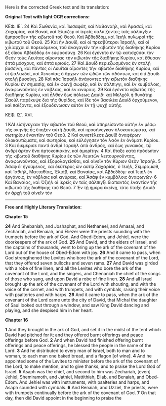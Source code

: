 Here is the corrected Greek text and its translation:

**Original Text with light OCR corrections:**

ΚΕΦ. ΙΕ΄.
24 Καὶ Σωθενία, καὶ Ἰωσαφάτ, καὶ Ναθαναήλ, καὶ Ἀμασαί, καὶ Ζαχαρίας, καὶ Βαναί, καὶ Ἐλιέζερ οἱ ἱερεῖς σαλπίζοντες ταῖς σάλπιγξιν ἔμπροσθεν τῆς κιβωτοῦ τοῦ Θεοῦ. Καὶ Ἀβδεδδόμ, καὶ Ἰειὴλ πυλωροὶ τῆς κιβωτοῦ τοῦ Θεοῦ.
25 Καὶ ἦν Δαυίδ, καὶ οἱ πρεσβύτεροι Ἰσραήλ, καὶ οἱ χιλίαρχοι οἱ πορευόμενοι, τοῦ ἀναγαγεῖν τὴν κιβωτὸν τῆς διαθήκης Κυρίου ἐξ οἴκου Ἀβδεδδόμ ἐν εὐφροσύνῃ.
26 Καὶ ἐγένετο ἐν τῷ κατισχῦσαι τὸν Θεὸν τοὺς Λευίτας αἴροντας τὴν κιβωτὸν τῆς διαθήκης Κυρίου, καὶ ἔθυσαν ἑπτὰ μόσχους, καὶ ἑπτὰ κριούς.
27 Καὶ Δαυίδ περιεζωσμένος ἐν στολῇ βυσσίνῃ, καὶ πάντες οἱ Λευῖται αἴροντες τὴν κιβωτὸν διαθήκης Κυρίου, καὶ οἱ ψαλτωδοί, καὶ Χενενίας ὁ ἄρχων τῶν ᾠδῶν τῶν ἀδόντων, καὶ ἐπὶ Δαυίδ στολῇ βυσσίνῃ.
28 Καὶ πᾶς Ἰσραὴλ ἀνάγοντες τὴν κιβωτὸν διαθήκης Κυρίου ἐν σημασίᾳ, καὶ ἐν φωνῇ σωφέρ, καὶ ἐν σάλπιγγι, καὶ ἐν κυμβάλοις, ἀναφωνοῦντες ἐν νάβλαις, καὶ ἐν κινύραις.
29 Καὶ ἐγένετο κιβωτὸς τῆς διαθήκης Κυρίου, καὶ ἦλθεν ἕως πόλεως Δαυίδ· καὶ Μελχόλ ἡ θυγάτηρ Σαοὺλ παρέκυψε διὰ τῆς θυρίδος, καὶ ἴδε τὸν βασιλέα Δαυίδ ὀρχούμενον, καὶ παίζοντα, καὶ ἐξουδένωσεν αὐτὸν ἐν τῇ ψυχῇ αὐτῆς.

ΚΕΦ. ΙΣ΄. ΧVΙ.

1 ΚΑΙ εἰσήνεγκαν τὴν κιβωτὸν τοῦ Θεοῦ, καὶ ἀπηρείσαντο αὐτήν ἐν μέσῳ τῆς σκηνῆς ἧς ἔπηξεν αὐτῇ Δαυίδ, καὶ προσήνεγκαν ὁλοκαυτώματα, καὶ σωτηρίου ἐναντίον τοῦ Θεοῦ.
2 Καὶ συνετέλεσε Δαυίδ ἀναφέρων ὁλοκαυτώματα, καὶ σωτηρίου, καὶ εὐλόγησεν τὸν λαὸν ἐν ὀνόματι Κυρίου.
3 Καὶ διεμέρισε παντὶ ἀνδρὶ Ἰσραὴλ ἀπὸ ἀνδρὸς, καὶ ἕως γυναικὸς, τῷ ἀνδρὶ ἄρτον ἕνα ἀρτοκοπιακὸν, καὶ ἀμορίτην.
4 Καὶ ἔταξε κατὰ πρόσωπον τῆς κιβωτοῦ διαθήκης Κυρίου ἐκ τῶν Λευιτῶν λειτουργοῦντας, ἀναφωνοῦντας, καὶ ἐξομολογεῖσθαι, καὶ αἰνεῖν τὸν Κύριον Θεὸν Ἰσραήλ.
5 Ἀσὰφ δ᾽ ἡγούμενος, καὶ δεύτερος ὢν αὐτῷ Ζαχαρίας, ὁ Ἰειήλ, Σεμιραμώθ, καὶ Ἰαθιήλ, Ματταθίας, Ἐλιάβ, καὶ Βαναίας, καὶ Ἀβδεδδόμ· καὶ Ἰειὴλ ἐν ἐργάνοις, ἐν νάβλαις καὶ κινύραις, καὶ Ἀσὰφ ἐν κυμβάλοις ἀναφωνῶν·
6 Καὶ Βαναίας, καὶ Ὀζιὴλ οἱ ἱερεῖς ἐν ταῖς σάλπιγξι διαπαντὸς ἐναντίον τῆς κιβωτοῦ τῆς διαθήκης τοῦ Θεοῦ.
7 Ἐν τῇ ἡμέρᾳ ἐκείνῃ, τότε ἔταξε Δαυίδ ἐν ἀρχῇ τοῦ αἰνεῖν τὸν

---

**Free and Highly Literary Translation:**

**Chapter 15**

**24** And Shebaniah, and Joshaphat, and Nethaneel, and Amasai, and Zechariah, and Benaiah, and Eliezer were the priests sounding with the trumpets before the ark of God. And Obed-Edom, and Jehiel, were the doorkeepers of the ark of God.
**25** And David, and the elders of Israel, and the captains of thousands, went to bring up the ark of the covenant of the Lord out of the house of Obed-Edom with joy.
**26** And it came to pass, when God strengthened the Levites who bore the ark of the covenant of the Lord, that they offered seven bullocks and seven rams.
**27** And David was girded with a robe of fine linen, and all the Levites who bore the ark of the covenant of the Lord, and the singers, and Chenaniah the chief of the songs of those who sang, and upon David a robe of fine linen.
**28** And all Israel brought up the ark of the covenant of the Lord with shouting, and with the voice of the cornet, and with trumpets, and with cymbals, raising their voice with psalteries and with harps.
**29** And it came to pass, when the ark of the covenant of the Lord came unto the city of David, that Michal the daughter of Saul looked out through a window, and saw King David dancing and playing, and she despised him in her heart.

**Chapter 16**

**1** And they brought in the ark of God, and set it in the midst of the tent which David had pitched for it; and they offered burnt offerings and peace offerings before God.
**2** And when David had finished offering burnt offerings and peace offerings, he blessed the people in the name of the Lord.
**3** And he distributed to every man of Israel, both to man and to woman, to each man one baked bread, and a flagon [of wine].
**4** And he appointed some of the Levites to minister before the ark of the covenant of the Lord, to make mention, and to give thanks, and to praise the Lord God of Israel.
**5** Asaph was the chief, and second to him was Zechariah, [even] Jehiel, Shemiramoth, and Jathiel, Mattithiah, Eliab, and Benaiah, and Obed-Edom. And Jehiel was with instruments, with psalteries and harps, and Asaph sounded with cymbals.
**6** And Benaiah, and Uzziel, the priests, were with trumpets continually before the ark of the covenant of God.
**7** On that day, then did David appoint in the beginning to praise the